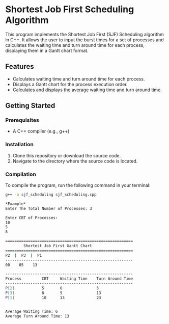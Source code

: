 # Shortest Job First Scheduling Algorithm

This program implements the Shortest Job First (SJF) Scheduling algorithm in C++. It allows the user to input the burst times for a set of processes and calculates the waiting time and turn around time for each process, displaying them in a Gantt chart format.

## Features

- Calculates waiting time and turn around time for each process.
- Displays a Gantt chart for the process execution order.
- Calculates and displays the average waiting time and turn around time.

## Getting Started

### Prerequisites

- A C++ compiler (e.g., g++)

### Installation

1. Clone this repository or download the source code.
2. Navigate to the directory where the source code is located.

### Compilation

To compile the program, run the following command in your terminal:

```bash
g++ -o sjf_scheduling sjf_scheduling.cpp

*Example*
Enter The Total Number of Processes: 3

Enter CBT of Processes:
10
5
8

========================================================
        Shortest Job First Gantt Chart
========================================================
P2  |  P3  |  P1  
--------------------------------------------------------
00    05    13    

--------------------------------------------------------
Process         CBT     Waiting Time    Turn Around Time
--------------------------------------------------------
P[2]            5       0               5
P[3]            8       5               13
P[1]            10      13              23


Average Waiting Time: 6
Average Turn Around Time: 13
